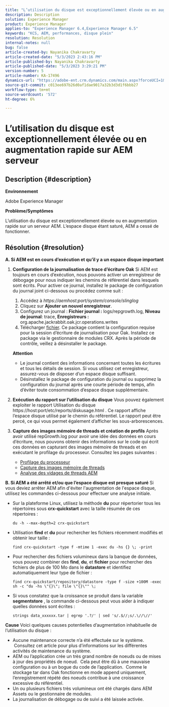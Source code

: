 ```yaml
---
title: "L’utilisation du disque est exceptionnellement élevée ou en augmentation rapide sur AEM serveur"
description: Description
solution: Experience Manager
product: Experience Manager
applies-to: "Experience Manager 6.4,Experience Manager 6.5"
keywords: "KCS, AEM, performances, disque plein"
resolution: Resolution
internal-notes: null
bug: false
article-created-by: Nayanika Chakravarty
article-created-date: "5/3/2023 2:43:16 PM"
article-published-by: Nayanika Chakravarty
article-published-date: "5/3/2023 3:29:21 PM"
version-number: 5
article-number: KA-17496
dynamics-url: "https://adobe-ent.crm.dynamics.com/main.aspx?forceUCI=1&pagetype=entityrecord&etn=knowledgearticle&id=7bc541d5-c0e9-ed11-a7c6-6045bd006b25"
source-git-commit: c013ee697b26d0af1dae9017a32b3d3d1f6bbb27
workflow-type: tm+mt
source-wordcount: '572'
ht-degree: 6%

---
```


# L’utilisation du disque est exceptionnellement élevée ou en augmentation rapide sur AEM serveur

## Description {#description}


<b>Environnement</b>

Adobe Experience Manager

<b>Problème/Symptômes</b>

L’utilisation du disque est exceptionnellement élevée ou en augmentation rapide sur un serveur AEM. L’espace disque étant saturé, AEM a cessé de fonctionner.




## Résolution {#resolution}

<b>A. Si AEM est en cours d’exécution et qu’il y a un espace disque important</b>
1. <b>Configuration de la journalisation de trace d’écriture Oak</b>    Si AEM est toujours en cours d’exécution, nous pouvons activer un enregistreur de débogage pour nous indiquer les chemins de référentiel dans lesquels sont écrits. Pour activer ce journal, installez le package de configuration du journal joint ci-dessous ou procédez comme suit :

   1. Accédez à *https://aemhost:port/system/console/slinglog*
   2. Cliquez sur <b>Ajouter un nouvel enregistreur</b>.
   3. Configurez un journal : <b>Fichier journal :</b> logs/repgrowth.log, <b>Niveau de journal</b>: trace, <b>Enregistreurs :</b> org.apache.jackrabbit.oak.jcr.operations.writes
   4. Télécharger [fichier](https://helpx.adobe.com/content/dam/help/en/experience-manager/kb/analyze-unusual-repository-growth/jcr:content/main-pars/download/log_repository_growth-1.zip).        Ce package contient la configuration requise pour la session d’écriture de journalisation pour Oak. Installez ce package via le gestionnaire de modules CRX. Après la période de contrôle, veillez à désinstaller le package.

   <b>Attention</b>

   - Le journal contient des informations concernant toutes les écritures et tous les détails de session. Si vous utilisez cet enregistreur, assurez-vous de disposer d’un espace disque suffisant.
   - Désinstallez le package de configuration du journal ou supprimez la configuration du journal après une courte période de temps, afin d’éviter toute consommation d’espace disque supplémentaire.
2. <b>Exécution du rapport sur l’utilisation du disque</b>    Vous pouvez également exploiter le rapport Utilisation du disque https://host:port/etc/reports/diskusage.html . Ce rapport affiche l’espace disque utilisé par le chemin du référentiel. Le rapport peut être percé, ce qui vous permet également d’afficher les sous-arborescences.
3. <b>Capture des images mémoire de threads et création de profils</b>    Après avoir utilisé repGrowth.log pour avoir une idée des données en cours d’écriture, nous pouvons obtenir des informations sur le code qui écrit ces données en capturant des images mémoire de threads et en exécutant le profilage du processeur. Consultez les pages suivantes :

   - [Profilage du processeur](https://experienceleague.adobe.com/docs/experience-cloud-kcs/kbarticles/KA-17499.html?lang=fr)
   - [Capture des images mémoire de threads](https://experienceleague.adobe.com/docs/experience-cloud-kcs/kbarticles/KA-17452.html?lang=fr)
   - [Analyse des vidages de threads AEM](https://experienceleague.adobe.com/docs/experience-cloud-kcs/kbarticles/KA-16458.html?lang=fr)

<b>B. Si AEM a été arrêté et/ou que l’espace disque est presque saturé</b>
Si vous deviez arrêter AEM afin d&#39;éviter l&#39;augmentation de l&#39;espace disque, utilisez les commandes ci-dessous pour effectuer une analyse initiale.

- Sur la plateforme Linux, utilisez la méthode <b>du</b> pour répertorier tous les répertoires sous <b>crx-quickstart</b> avec la taille résumée de ces répertoires :<br>

   ```
   du -h --max-depth=2 crx-quickstart
   ```


- Utilisation <b>find</b> et <b>du</b> pour rechercher les fichiers récemment modifiés et obtenir leur taille :<br>

   ```
   find crx-quickstart -type f -mtime 1 -exec du -hs {} \; -print
   ```


- Pour rechercher des fichiers volumineux dans la banque de données, vous pouvez combiner des <b>find</b>, <b>du</b>, et <b>fichier</b> pour rechercher des fichiers de plus de 100 Mo dans le <b>datastore</b> et identifiez automatiquement leur type de fichier :<br>

   ```
   find crx-quickstart/repository/datastore -type f -size +100M -exec sh -c "du -hs \"{}\"; file \"{}\"" \;
   ```


- Si vous constatez que la croissance se produit dans la variable <b>segmentstore</b> , la commande ci-dessous peut vous aider à indiquer quelles données sont écrites :<br>

   ```
   strings data_xxxxxx.tar | egrep '.?/' | sed 's/.$//;s/.\//\//'
   ```

<b>Cause</b>
Voici quelques causes potentielles d’augmentation inhabituelle de l’utilisation du disque :

- Aucune maintenance correcte n’a été effectuée sur le système.  Consultez cet article pour plus d’informations sur les différentes activités de maintenance du système.
- AEM ou l’application crée un très grand nombre de noeuds ou de mises à jour des propriétés de noeud.  Cela peut être dû à une mauvaise configuration ou à un bogue du code de l’application.  Comme le stockage tar dans Oak fonctionne en mode append uniquement, l’enregistrement répété des noeuds contribue à une croissance excessive du référentiel.
- Un ou plusieurs fichiers très volumineux ont été chargés dans AEM Assets ou le gestionnaire de modules.
- La journalisation de débogage ou de suivi a été laissée activée.

